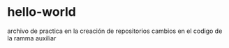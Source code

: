 # hello-world
archivo de practica en la creación de repositorios
cambios en el codigo de la ramma auxiliar
